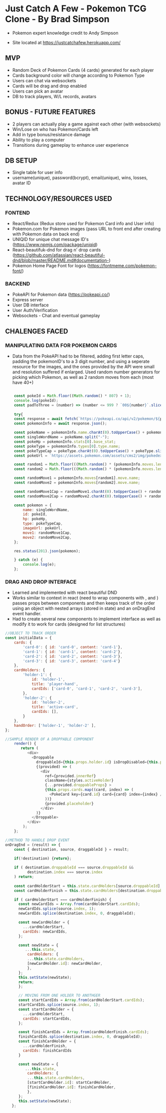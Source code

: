 # Just Catch A Few - Pokemon TCG Clone - By Brad Simpson
- Pokemon expert knowledge credit to Andy Simpson

- Site located at https://justcatchafew.herokuapp.com/

## MVP
- Random Deck of Pokemon Cards (4 cards) generated for each player
- Cards background color will change according to Pokemon Type
- Users can chat via websockets
- Cards will be drag and drop enabled
- Users can pick an avatar
- DB to track players, W/L records, avatars

## BONUS - FUTURE FEATURES
- 2 players can actually play a game against each other (with websockets)
- Win/Lose on who has Pokemon/Cards left 
- Add in type bonus/resistance damage
- Ability to play a computer
- Transitions during gameplay to enhance user experience

## DB SETUP
- Single table for user info
- username(unique), password(bcrypt), email(unique), wins, losses, avatar ID

## TECHNOLOGY/RESOURCES USED

### FONTEND
- React/Redux (Redux store used for Pokemon Card info and User info)
- Pokemon.com for Pokemon images (pass URL to front end after creating with Pokemon data on back end)
- UNIQID for unique chat message ID's  (https://www.npmjs.com/package/uniqid)
- React-beautifuk-dnd for drag n' drop cards (https://github.com/atlassian/react-beautiful-dnd/blob/master/README.md#documentation-) 
- Pokemon Home Page Font for logos (https://fontmeme.com/pokemon-font/)

### BACKEND
- PokeAPI for Pokemon data (https://pokeapi.co/)
- Express server
- User DB interface
- User Auth/Verification
- Websockets - Chat and eventual gameplay


## CHALENGES FACED

### MANIPULATING DATA FOR POKEMON CARDS

- Data from the PokeAPI had to be filtered, adding first letter caps, padding the pokemonID's to a 3 digit number, and using a seperate resource for the images, and the ones provided by the API were small and resolution suffered if enlarged.  Used random number generators for picking which Pokemon, as well as 2 random moves from each (most have 40+)

```js

    const pokeId = Math.floor((Math.random() * 807) + 1);
    console.log(pokeId);
    const padToThree = (number) => (number <= 999 ? `00${number}`.slice(-3) : number);
    
    try{
    const response = await fetch(`https://pokeapi.co/api/v2/pokemon/${pokeId}/`);
    const pokemonInfo = await response.json();

    const pokeName = pokemonInfo.name.charAt(0).toUpperCase() + pokemonInfo.name.slice(1);
    const singleWordName = pokeName.split("-"); 
    const pokeHp = pokemonInfo.stats[0].base_stat;
    const pokeType = pokemonInfo.types[0].type.name;
    const pokeTypeCap = pokeType.charAt(0).toUpperCase() + pokeType.slice(1);
    const pokeUrl = `https://assets.pokemon.com/assets/cms2/img/pokedex/detail/${padToThree(pokeId)}.png`;

    const random1 = Math.floor(((Math.random() * (pokemonInfo.moves.length - 1)) + 1))
    const random2 = Math.floor(((Math.random() * (pokemonInfo.moves.length - 1)) + 1))

    const randomMove1 = pokemonInfo.moves[random1].move.name;
    const randomMove2 = pokemonInfo.moves[random2].move.name;

    const randomMove1Cap = randomMove1.charAt(0).toUpperCase() + randomMove1.slice(1);
    const randomMove2Cap = randomMove2.charAt(0).toUpperCase() + randomMove2.slice(1);

    const pokemon = {
        name: singleWordName,
        id: pokeId,
        hp: pokeHp,  
        type: pokeTypeCap,
        imageUrl: pokeUrl,
        move1: randomMove1Cap,
        move2: randomMove2Cap,
    };

    res.status(201).json(pokemon);

    } catch (e) {
        console.log(e);
    };

```

### DRAG AND DROP INTERFACE
- Learned and implemented with react beautiful DND
- Works similar to context in react (need to wrap components with <DragDropContext/>, 
<Droppable/> and <Draggable>) passes props between components and then keeps track of the order using an object with nested arrays (stored in state) and an onDragEnd event handler.
- Had to create several new components to implement interface as well as modify it to work for cards (designed for list structures)

```js
//OBJECT TO TRACK ORDER
const initialData = {
    cards: {
        'card-0': { id: 'card-0', content: 'card-1'},
        'card-1': { id: 'card-1', content: 'card-2'},
        'card-2': { id: 'card-2', content: 'card-3'},
        'card-3': { id: 'card-3', content: 'card-4'}
    },
    cardHolders: {
        'holder-1': {
            id: 'holder-1',
            title: 'player-hand',
            cardIds: ['card-0', 'card-1', 'card-2', 'card-3'],
        },
        'holder-2': {
            id: 'holder-2',
            title: 'active-card',
            cardIds: [],
        }
    },
    handOrder: ['holder-1', 'holder-2' ],
};

//SAMPLE RENDER OF A DROPPABLE COMPONENT
    render() {
       return (
          <div>
            <Droppable
              droppableId={this.props.holder.id} isDropDisabled={this.props.cards.length > 0} >
              {(provided) => (
                <div
                  ref={provided.innerRef}
                  className={styles.activeHolder}
                  {...provided.droppableProps} >
                  {this.props.cards.map((card, index) => (
                    <PokeCard key={card.id} card={card} index={index} />
                  ))}
                  {provided.placeholder}
                </div>
              )}
            </Droppable>
          </div>
        );
    };

//METHOD TO HANDLE DROP EVENT
onDragEnd = (result) => {
    const { destination, source, draggableId } = result;
  
    if(!destination) {return};

    if ( destination.droppableId === source.droppableId &&
          destination.index === source.index
    ) return;
      
    const cardHolderStart = this.state.cardHolders[source.droppableId];
    const cardHolderFinish = this.state.cardHolders[destination.droppableId];

    if ( cardHolderStart === cardHolderFinish) {
      const newCardIds = Array.from(cardHolderStart.cardIds);
      newCardIds.splice(source.index, 1);
      newCardIds.splice(destination.index, 0, draggableId);

      const newCardHolder = {
        ...cardHolderStart,
        cardIds: newCardIds,
      };

      const newState = {
         ...this.state,
          cardHolders: {
          ...this.state.cardHolders,
          [newCardHolder.id]: newCardHolder,
          },
      };
      this.setState(newState);
      return;
      };

      // MOVING FROM ONE HOLDER TO ANOTHGER
      const startCardIds = Array.from(cardHolderStart.cardIds);
      startCardIds.splice(source.index, 1);
      const startCardHolder = {
        ...cardHolderStart,
        cardIds: startCardIds,
      };

      const finishCardIds = Array.from(cardHolderFinish.cardIds);
      finishCardIds.splice(destination.index, 0, draggableId);
      const finishCardHolder = {
        ...cardHolderFinish,
        cardIds: finishCardIds
      }

      const newState = {
         ...this.state,
          cardHolders: {
          ...this.state.cardHolders,
          [startCardHolder.id]: startCardHolder,
          [finishCardHolder.id]: finishCardHolder,
          },
      };
      this.setState(newState);
   };

```